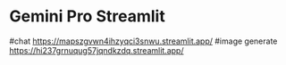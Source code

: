 # Gemini Pro Streamlit
#chat
https://mapszgvwn4ihzyqci3snwu.streamlit.app/
#image generate
https://hi237grnuqug57jqndkzdq.streamlit.app/
